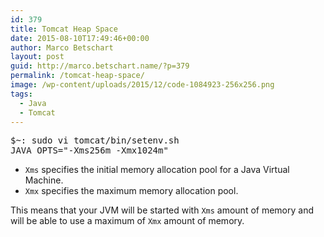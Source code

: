 ```yaml
---
id: 379
title: Tomcat Heap Space
date: 2015-08-10T17:49:46+00:00
author: Marco Betschart
layout: post
guid: http://marco.betschart.name/?p=379
permalink: /tomcat-heap-space/
image: /wp-content/uploads/2015/12/code-1084923-256x256.png
tags:
  - Java
  - Tomcat
---
```

<div class="snippetcpt-wrap" id="snippet-495" data-id="495" data-edit="http://dev.marco-betschart.local/wp-admin/post.php?post=495&action=edit" data-copy="/wp-admin/export.php?type=jekyll&#038;snippet=b31d996337&#038;id=495" data-fullscreen="http://dev.marco-betschart.local/code-snippets/tomcat-heap-space/?full-screen=1">
  <pre class="prettyprint linenums lang-bash" title="Tomcat Heap Space">$~: sudo vi tomcat/bin/setenv.sh
JAVA_OPTS="-Xms256m -Xmx1024m"</pre>
</div>

  * `Xms` specifies the initial memory allocation pool for a Java Virtual Machine.
  * `Xmx` specifies the maximum memory allocation pool.

This means that your JVM will be started with `Xms` amount of memory and will be able to use a maximum of `Xmx` amount of memory.